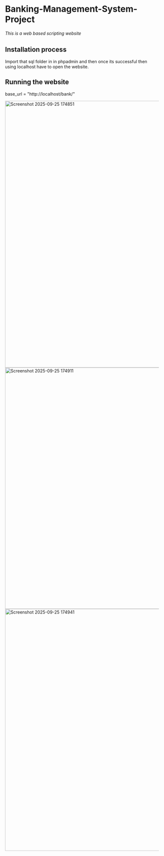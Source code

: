 # Banking-Management-System-Project
###### This is a web based scripting website

##  Installation process
Import that sql folder in in phpadmin and then once its successful then using localhost have to open the website.

## Running the website
base_url = "http://localhost/bank/"




<img width="1881" height="871" alt="Screenshot 2025-09-25 174851" src="https://github.com/user-attachments/assets/1bf7ef3c-9cf2-4260-8a81-fa80a383ab0c" />



<img width="1863" height="788" alt="Screenshot 2025-09-25 174911" src="https://github.com/user-attachments/assets/4acac389-7318-4072-b6dc-ec44915f779b" />




<img width="1872" height="790" alt="Screenshot 2025-09-25 174941" src="https://github.com/user-attachments/assets/da9d1f69-9a90-493e-bd65-10d615184a3a" />

